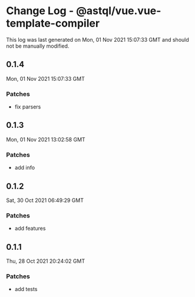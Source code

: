 # Change Log - @astql/vue.vue-template-compiler

This log was last generated on Mon, 01 Nov 2021 15:07:33 GMT and should not be manually modified.

## 0.1.4
Mon, 01 Nov 2021 15:07:33 GMT

### Patches

- fix parsers

## 0.1.3
Mon, 01 Nov 2021 13:02:58 GMT

### Patches

- add info

## 0.1.2
Sat, 30 Oct 2021 06:49:29 GMT

### Patches

- add features

## 0.1.1
Thu, 28 Oct 2021 20:24:02 GMT

### Patches

- add tests

